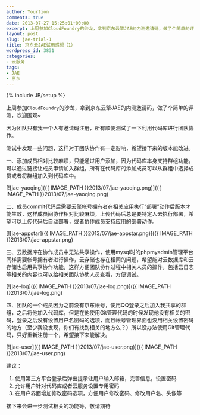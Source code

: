 ```yaml
---
author: Yourtion
comments: true
date: 2013-07-27 15:25:01+00:00
excerpt: 上周参加CloudFoundry的沙龙，拿到京东云擎JAE的内测邀请码，做了个简单的评测，欢迎围观~
layout: post
slug: jae-trial-1
title: 京东云JAE试用感想（1）
wordpress_id: 3831
categories:
- 云服务
tags:
- JAE
- 京东
---
```

{% include JB/setup %}

上周参加```CloudFoundry```的沙龙，拿到京东云擎JAE的内测邀请码，做了个简单的评测，欢迎围观~

因为团队只有我一个人有邀请码注册，所有顺便测试了一下利用代码库进行团队协作。

测试中发现一些问题，这样对于团队协作有一定影响，希望接下来的版本能改进。

一、添加成员相对比较麻烦，只能通过用户添加，因为代码库本身支持群组功能，可以通过链接让成员申请加入群组，所有在代码库的添加成员可以从群组中选择成员或者将群组加入到代码库中。

[![jae-yaoqing]({{ IMAGE_PATH }}2013/07/jae-yaoqing.png)]({{ IMAGE_PATH }}2013/07/jae-yaoqing.png)

二、成员commit代码后需要云擎帐号拥有者在相关应用执行“部署”动作后版本才能生效，这样成员间协作相对比较麻烦，上传代码后总是要特定人去执行部署，希望可以上传代码后自动部署，或者协作成员支持应用的部署动作。

[![jae-appstar]({{ IMAGE_PATH }}2013/07/jae-appstar.png)]({{ IMAGE_PATH }}2013/07/jae-appstar.png)

三、云数据库在协作成员中无法共享操作，使用mysql时的phpmyadmin管理平台同样需要帐号拥有者进行操作，云存储也存在相同的问题，希望能对云数据库和云存储也启用共享协作功能，这样方便团队协作过程中相关人员的操作，包括云日志等相关的内容也可以给相关团队协助人员查看，方便调试。

[![jae-log]({{ IMAGE_PATH }}2013/07/jae-log.png)]({{ IMAGE_PATH }}2013/07/jae-log.png)

四、团队的一个成员因为之前没有京东帐号，使用QQ登录之后加入我共享的群组，之后将他加入代码库，但是在他使用Git管理代码的时候发现他没有相关的密码，登录之后没有设置用户名密码的选项，而且帐号管理界面也没用相关设置密码的地方（至少我没发现，你们有找到相关的地方么？）所以没办法使用Git管理代码，只好重新注册一个，希望接下来能解决。

[![jae-user]({{ IMAGE_PATH }}2013/07/jae-user.png)]({{ IMAGE_PATH }}2013/07/jae-user.png)

建议：

  1. 使用第三方平台登录后弹出提示让用户输入邮箱，完善信息，设置密码
  2. 允许用户针对代码库或者云服务设置专用密码
  3. 在用户界面增加修改密码选项，方便用户修改密码、修改用户名、头像等
  
接下来会进一步测试相关的功能等，敬请期待


